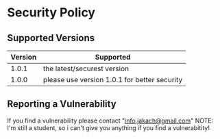 # Security Policy

## Supported Versions


| Version | Supported                                      |
| ------- | -----------------------------------------------|
| 1.0.1   | the latest/securest version                    |
| 1.0.0   | please use version 1.0.1 for better security   |

## Reporting a Vulnerability

If you find a vulnerability please contact "info.jakach@gmail.com"
NOTE: I'm still a student, so i can't give you anything if you find a vulnerabitity!

